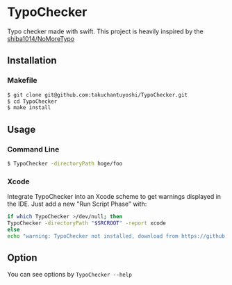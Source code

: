 # TypoChecker

Typo checker made with swift.
This project is heavily inspired by the [shiba1014/NoMoreTypo](https://github.com/shiba1014/NoMoreTypo)

## Installation
### Makefile
```sh
$ git clone git@github.com:takuchantuyoshi/TypoChecker.git
$ cd TypoChecker
$ make install
```
## Usage
### Command Line
```sh
$ TypoChecker -directoryPath hoge/foo
```
### Xcode
Integrate TypoChecker into an Xcode scheme to get warnings displayed in the IDE. Just add a new "Run Script Phase" with:
```sh
if which TypoChecker >/dev/null; then
TypoChecker -directoryPath "$SRCROOT" -report xcode
else
echo "warning: TypoChecker not installed, download from https://github.com/takuchantuyoshi/TypoChecker"
```
## Option
You can see options by `TypoChecker --help`
